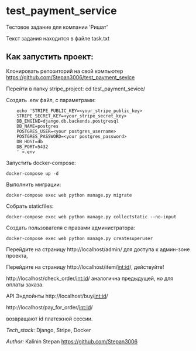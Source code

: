 # test_payment_service
Тестовое задание для компании 'Ришат'

Текст задания находится в файле task.txt

## Как запустить проект:
Клонировать репозиторий на свой компьютер
https://github.com/Stepan3006/test_payment_sevice

Перейти в папку stripe_project:
cd test_payment_sevice/

Создать .env файл, с параметрами:
``` 
    echo 'STRIPE_PUBLIC_KEY=<your_stripe_public_key>
    STRIPE_SECRET_KEY=<your_stripe_secret_key>
    DB_ENGINE=django.db.backends.postgresql
    DB_NAME=postgres
    POSTGRES_USER=<your postgres_username>
    POSTGRES_PASSWORD=<your postgres_password>
    DB_HOST=db
    DB_PORT=5432
    ' >.env
```
Запустить docker-compose:

```docker-compose up -d```

Выполнить миграции:

```docker-compose exec web python manage.py migrate```

Собрать staticfiles:

```docker-compose exec web python manage.py collectstatic --no-input```

Создать пользователя с правами администратора:

```docker-compose exec web python manage.py createsuperuser```

Перейдите на страницу http://localhost/admin/ для доступа к админ-зоне проекта,

Перейдите на страницу http://localhost/item/<int:id>/, действуйте!

http://localhost/check_order/<int:id>/ аналогична предыдущей, но для оплаты заказа.

API Эндпойнты 
http://localhost/buy/<int:id>/ 

http://localhost/pay_for_order/<int:id>/ 

возвращают id платежной сессии.

_Tech_stack:_
Django, Stripe, Docker


_Author:_
Kalinin Stepan https://github.com/Stepan3006
